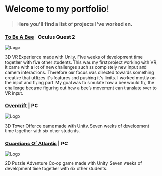 # Welcome to my portfolio!
>### Here you'll find a list of projects I've worked on.


###  [To Be A Bee](https://yrgo-game-creator.itch.io/to-be-a-bee) | Oculus Quest 2

![Logo](https://cdn.discordapp.com/attachments/1015186377094209616/1027500868720930887/logo_01.png)

3D VR Experience made with Unity. Five weeks of development time together with five other students. This was my first project working with VR, it came with a lot of new challenges such as completely new input and camera interactions. Therefore our focus was directed towards something creative that utilizes it's features and pushing it's limits. I worked mostly on the input and flying part. My goal was to simulate how a bee would fly, the challenge became figuring out how a bee's movement can translate over to VR input.  

### [Overdrift](https://yrgo-game-creator.itch.io/overdrift) | PC

![Logo](https://cdn.discordapp.com/attachments/956486751927545896/977137454823911424/Untitled_Artwork.png)

3D Tower Offence game made with Unity. Seven weeks of development time together with six other students.

### [Guardians Of Atlantis](https://yrgo-game-creator.itch.io/guardians-of-atlantis) | PC

![Logo](https://cdn.discordapp.com/attachments/911239168376582194/975464401391980544/Untitled_Artwork.png)

2D Puzzle Adventure Co-op game made with Unity. Seven weeks of development time together with six other students.
